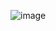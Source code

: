 ![image](https://user-images.githubusercontent.com/107892258/208201433-4f4d6d41-5575-4fa9-b593-5f72cc8be7b8.png)

